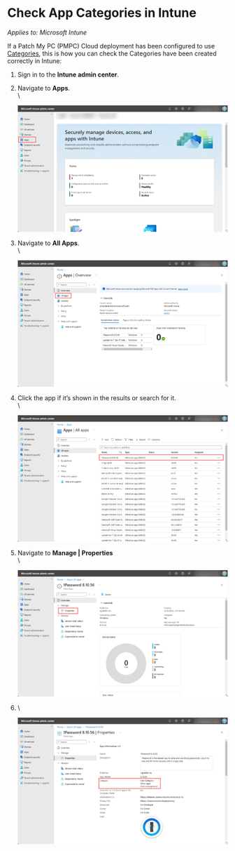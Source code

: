 # Check App Categories in Intune

_Applies to: Microsoft Intune_

If a Patch My PC (PMPC) Cloud deployment has been configured to use [Categories](../../cloud-deployments/deploying-an-app-using-cloud/cloud-configurations-deployment-tab/categories-deployments.md), this is how you can check the Categories have been created correctly in Intune:

1. Sign in to the **Intune admin center**.
2.  Navigate to **Apps**.\
    \


    ![Navigating to “Apps”](/_images/image-(281).png "Navigating to “Apps”")


3.  Navigate to **All Apps**.\
    \


    ![Navigating to “All Apps”](/_images/image-(282).png "Navigating to “All Apps”")


4.  Click the app if it’s shown in the results or search for it.\
    \


    ![Clicking the app if it’s shown in the results or searching for it](/_images/image-(283).png "Clicking the app if it’s shown in the results or searching for it")


5.  Navigate to **Manage | Properties**\
    \


    ![Navigating to “Manage | Properties”](/_images/image-(284).png "Navigating to “Manage | Properties”")




6.  \


    ![List of Categories is shown in the “Category” field.](/_images/image-(285).png "List of Categories is shown in the “Category” field.")
